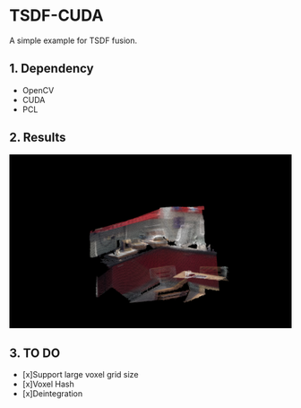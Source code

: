 # TSDF-CUDA
A simple example for TSDF fusion.
## 1. Dependency
- OpenCV
- CUDA
- PCL

## 2. Results

<img src="./data/tsdf.png">

## 3. TO DO

* [x]Support large voxel grid size
* [x]Voxel Hash
* [x]Deintegration

